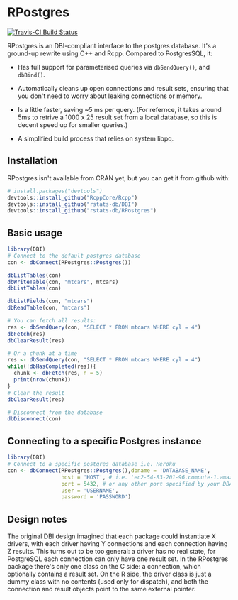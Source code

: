 # RPostgres

[![Travis-CI Build Status](https://travis-ci.org/rstats-db/RPostgres.png?branch=master)](https://travis-ci.org/rstats-db/RPostgres)

RPostgres is an DBI-compliant interface to the postgres database. It's a ground-up rewrite using C++ and Rcpp. Compared to PostgresSQL, it:

* Has full support for parameterised queries via `dbSendQuery()`, and `dbBind()`.

* Automatically cleans up open connections and result sets, ensuring that you
  don't need to worry about leaking connections or memory.

* Is a little faster, saving ~5 ms per query. (For refernce, it takes around 5ms
  to retrive a 1000 x 25 result set from a local database, so this is 
  decent speed up for smaller queries.)

* A simplified build process that relies on system libpq.

## Installation

RPostgres isn't available from CRAN yet, but you can get it from github with:

```R
# install.packages("devtools")
devtools::install_github("RcppCore/Rcpp")
devtools::install_github("rstats-db/DBI")
devtools::install_github("rstats-db/RPostgres")
```

## Basic usage

```R
library(DBI)
# Connect to the default postgres database
con <- dbConnect(RPostgres::Postgres())

dbListTables(con)
dbWriteTable(con, "mtcars", mtcars)
dbListTables(con)

dbListFields(con, "mtcars")
dbReadTable(con, "mtcars")

# You can fetch all results:
res <- dbSendQuery(con, "SELECT * FROM mtcars WHERE cyl = 4")
dbFetch(res)
dbClearResult(res)

# Or a chunk at a time
res <- dbSendQuery(con, "SELECT * FROM mtcars WHERE cyl = 4")
while(!dbHasCompleted(res)){
  chunk <- dbFetch(res, n = 5)
  print(nrow(chunk))
}
# Clear the result
dbClearResult(res)

# Disconnect from the database
dbDisconnect(con)
```
## Connecting to a specific Postgres instance

```R
library(DBI)
# Connect to a specific postgres database i.e. Heroku
con <- dbConnect(RPostgres::Postgres(),dbname = 'DATABASE_NAME', 
                 host = 'HOST', # i.e. 'ec2-54-83-201-96.compute-1.amazonaws.com'
                 port = 5432, # or any other port specified by your DBA
                 user = 'USERNAME',
                 password = 'PASSWORD')

```

## Design notes

The original DBI design imagined that each package could instantiate X drivers, with each driver having Y connections and each connection having Z results. This turns out to be too general: a driver has no real state, for PostgreSQL each connection can only have one result set. In the RPostgres package there's only one class on the C side: a connection, which optionally contains a result set. On the R side, the driver class is just a dummy class with no contents (used only for dispatch), and both the connection and result objects point to the same external pointer.
